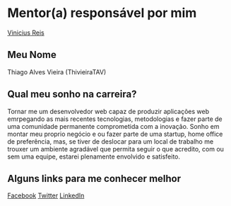 # Mentor(a) responsável por mim

[Vinicius Reis](/mentores/perfis/vinicius_reis.md)

## Meu Nome

Thiago Alves Vieira (ThivieiraTAV)

## Qual meu sonho na carreira?

Tornar me um desenvolvedor web capaz de produzir aplicações web emrpegando as mais recentes tecnologias, metodologias e fazer parte de uma comunidade permanente comprometida com a inovação.
Sonho em montar meu proprio negócio e ou fazer parte de uma startup, home office de preferência, mas, se tiver de deslocar para um local de trabalho me trouxer um ambiente agradável que permita seguir o que acredito, com ou sem uma equipe, estarei plenamente envolvido e satisfeito.

## Alguns links para me conhecer melhor

[Facebook](https://www.facebook.com/ThivieiraTAV)
[Twitter](https://twitter.com/thivieiratav)
[LinkedIn](https://www.linkedin.com/in/thivieiratav)

